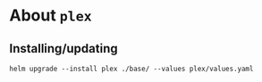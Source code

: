 About `plex`
===

Installing/updating
---

```shell
helm upgrade --install plex ./base/ --values plex/values.yaml
```

